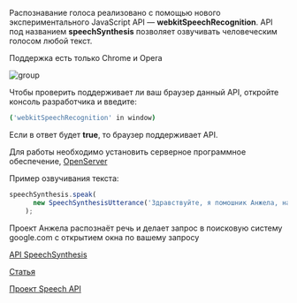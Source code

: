 Распознавание голоса реализовано с помощью нового экспериментального JavaScript API — **webkitSpeechRecognition**. API под названием **speechSynthesis** позволяет озвучивать человеческим голосом любой текст.

Поддержка есть только Chrome и Opera

![group](https://github.com/stankin/inet-2017/blob/master/idm-17-04/Korostelev/SpeechRecognition.JPG)

Чтобы проверить поддерживает ли ваш браузер данный API, откройте консоль разработчика и введите:
```bash
('webkitSpeechRecognition' in window)
```
Если в ответ будет **true**, то браузер поддерживает API.

Для работы необходимо установить серверное программное обеспечение, [OpenServer](https://ospanel.io/download/)

Пример озвучивания текста:
```javascript
speechSynthesis.speak(
	  new SpeechSynthesisUtterance('Здравствуйте, я помошник Анжела, нажмите микрофон и скажите что вам нужно')
	);
```
Проект Анжела распознаёт речь и делает запрос в поисковую систему google.com с открытием окна по вашему запросу

[API SpeechSynthesis](https://developer.mozilla.org/en-US/docs/Web/API/SpeechSynthesis)

[Статья]()

[Проект Speech API](https://github.com/stankin/inet-2017/tree/master/idm-17-04/Korostelev/Speech%20API)
